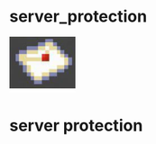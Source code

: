# server_protection
<img src="https://raw.githubusercontent.com/badgeminer2dev/server_protection/main/no%201.png"><h1> server protection</h1>
